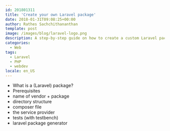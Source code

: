 ```yaml
---
id: 201801311
title: 'Create your own Laravel package'
date: 2018-01-31T09:08:25+00:00
author: Rathes Sachchithananthan
template: post
image: /images/blog/laravel-logo.png
description: A step-by-step guide on how to create a custom Laravel package, that you can ship to packagist.
categories:
  - Web
tags:
  - Laravel
  - PHP
  - webdev
locale: en_US
---
```


- What is a (Laravel) package?
- Prerequisites
- name of vendor + package
- directory structure
- composer file
- the service provider
- tests (with testbench)
- laravel package generator
